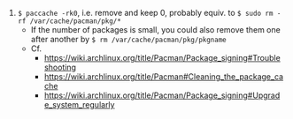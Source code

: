1. `$ paccache -rk0`, i.e. remove and keep 0, probably equiv. to `$ sudo rm -rf /var/cache/pacman/pkg/*`
    - If the number of packages is small, you could also remove them one after another by `$ rm /var/cache/pacman/pkg/pkgname`
    - Cf.
        - <https://wiki.archlinux.org/title/Pacman/Package_signing#Troubleshooting>
        - <https://wiki.archlinux.org/title/Pacman#Cleaning_the_package_cache>
        - <https://wiki.archlinux.org/title/Pacman/Package_signing#Upgrade_system_regularly>
